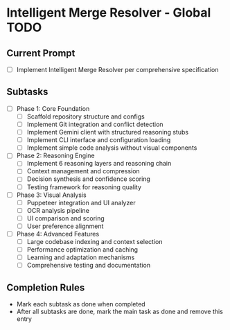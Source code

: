 # Intelligent Merge Resolver - Global TODO

## Current Prompt
- [ ] Implement Intelligent Merge Resolver per comprehensive specification

## Subtasks
- [ ] Phase 1: Core Foundation
  - [ ] Scaffold repository structure and configs
  - [ ] Implement Git integration and conflict detection
  - [ ] Implement Gemini client with structured reasoning stubs
  - [ ] Implement CLI interface and configuration loading
  - [ ] Implement simple code analysis without visual components
- [ ] Phase 2: Reasoning Engine
  - [ ] Implement 6 reasoning layers and reasoning chain
  - [ ] Context management and compression
  - [ ] Decision synthesis and confidence scoring
  - [ ] Testing framework for reasoning quality
- [ ] Phase 3: Visual Analysis
  - [ ] Puppeteer integration and UI analyzer
  - [ ] OCR analysis pipeline
  - [ ] UI comparison and scoring
  - [ ] User preference alignment
- [ ] Phase 4: Advanced Features
  - [ ] Large codebase indexing and context selection
  - [ ] Performance optimization and caching
  - [ ] Learning and adaptation mechanisms
  - [ ] Comprehensive testing and documentation

## Completion Rules
- Mark each subtask as done when completed
- After all subtasks are done, mark the main task as done and remove this entry
